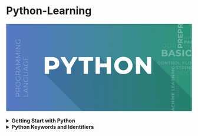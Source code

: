 # Python-Learning

![Python](images/Python4.png)

<details>
<summary><b>Getting Start with Python</b></summary>

Python is a high-level, interpreted programming language known for its simplicity and readability.Python is a popular programming language. It was created by Guido van Rossum, and released in 1991. It is used in machine learning, web development, desktop applications, and many other fields.

### <b>Getting Start with Python</b>
---

1. <code><b>Install Python:</b></code> At first, we need to download and install python. Make sure to download the latest version for our operating system.
2. <code><b>Choose a IDE:</b></code> For write our code we need to install text editor. Some popular Python IDEs include PyCharm, Visual Studio Code, and Jupyter Notebook. Visual Studio Code is better.
3. <code><b>Write First Python Program:</b></code></br>
   
    ```python
    print("Hello, Python!")
    ```
    Save this code in a file with a <code> .py </code> extension, such as <code>hello.py</code>
4. <code><b>Run Python Program:</b></code> To run Python program, open a terminal or command prompt, navigate to the directory where Python file is located, and then type python hello.py.

</details>

<details>
<summary><b>Python Keywords and Identifiers</b></summary>

### <b>Python Keywords:</b>
---
Python, keywords are reserved words that have special meanings and purposes. These keywords cannot be used as identifiers (such as variable names or function names) in Python programs. Here's a list of all the keywords in Python:

| False | None | True | and | as |
|---|---|---|---|---|
| assert | async | await | break | class |
| continue | def | del | elif | else |
| except | finally | for | from | global |
| if | import | in | is | lambda |
| nonlocal | not | or | pass | raise |
| return | try | while | with | yield |

<b>Print Keywords by coding:</b>

```python
import keyword

keywords = keyword.kwlist

# Print the list of keywords
print("List of Python Keywords:")
for kw in keywords:
    print(kw)
```

### <b>Python Identifiers:</b>
---
In Python, an identifier is a name given to entities like variables, functions, classes, etc. It is used to identify and refer to these entities in the code. Here are the rules for naming identifiers in Python:

+ An identifier can only contain alphanumeric characters (a-z, A-Z, 0-9) and underscores (_). It cannot start with a digit.
+ Python is case-sensitive, so myVar and myvar are different identifiers.
+ Identifiers cannot be a reserved keyword. These keywords have special meanings in Python and cannot be used as identifiers.
+ There is no limit on the length of an identifier, but it's recommended to keep it concise and meaningful.

<b>Valid Identifiers</b>

```python
my_variable
myVar
my_function
MyClass
MY_CONSTANT
```

<b>Invalid Identifiers:</b>

```python
2variable -->(starts with a digit)
my-variable -->(contains a hyphen)
if -->(reserved keyword)
my variable -->(contains a space)
```

</details>